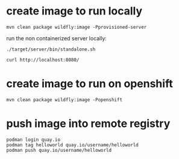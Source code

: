 # create image to run locally

```shell
mvn clean package wildfly:image -Pprovisioned-server
```

run the non containerized server locally:

```shell
./target/server/bin/standalone.sh
```

```shell
curl http://localhost:8080/
```

# create image to run on openshift

```shell
mvn clean package wildfly:image -Popenshift
```

# push image into remote registry

```shell
podman login quay.io
podman tag helloworld quay.io/username/helloworld
podman push quay.io/username/helloworld
```
